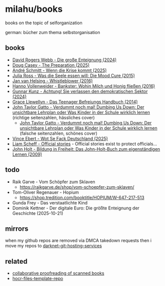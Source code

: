 # milahu/books

books on the topic of selforganization

german: bücher zum thema selbstorganisation



## books

- [David Rogers Webb - Die große Enteignung (2024)](https://github.com/milahu/enteignung)
- [Doug Casey - The Preparation (2025)](https://github.com/milahu/the-preparation-by-doug-casey-2025)
- [André Schmitt - Wenn die Krise kommt (2025)](https://github.com/milahu/andre-schmitt-wenn-die-krise-kommt-2025)
- [Julia Ross - Was die Seele essen will: Die Mood Cure (2015)](https://github.com/milahu/julia-ross-die-mood-cure)
- [Jan van Helsing - Whistleblower (2016)](https://github.com/milahu/jan-van-helsing-whistleblower)
- [Hanno Vollenweider - Bankster: Wohin Milch und Honig fließen (2016)](https://github.com/milahu/hanno-vollenweider-bankster-2016)
- [Gunnar Kunz - Achtung! Sie verlassen den demokratischen Sektor (2024)](https://github.com/milahu/gunnar-kunz-sie-verlassen-den-demokratischen-sektor-2024)
- [Grace Llewellyn - Das Teenager Befreiungs Handbuch (2014)](https://github.com/milahu/teenager-befreiungs-handbuch-von-grace-llewellyn-2014)
- [John Taylor Gatto - Verdummt noch mal! Dumbing Us Down: Der unsichtbare Lehrplan oder Was Kinder in der Schule wirklich lernen](https://annas-archive.org/md5/8dd4b2c7e6198aabb600847fcbef3aac) (richtige seitenzahlen, hässliches cover)
  - [John Taylor Gatto - Verdummt noch mal! Dumbing Us Down: Der unsichtbare Lehrplan oder Was Kinder in der Schule wirklich lernen](https://annas-archive.org/md5/2c0a18ca93b935c3af59105196311214) (falsche seitenzahlen, schönes cover)
- [Vince Ebert - Wot Se Fack Deutschland (2025)](https://github.com/milahu/wot-se-fack-von-vince-ebert-2025)
- [Liam Scheff - Official stories](https://github.com/milahu/officialstories) - Official stories exist to protect officials...
- [John Holt - Bildung in Freiheit: Das John-Holt-Buch zum eigenständigen Lernen (2009)](https://github.com/milahu/bildung-in-freiheit-von-john-holt-2009)



## todo

- Raik Garve - Vom Schöpfer zum Sklaven
  - https://raikgarve.de/shop/vom-schoepfer-zum-sklaven/
- Tom-Oliver Regenauer - Hopium
  - https://shop.tredition.com/booktitle/HOPIUM/W-647-217-513
- Gunda Frey - Das verstaatlichte Kind
- Dominik Kettner - Der digitale Euro: Die größte Enteignung der Geschichte (2025-10-21)



## mirrors

when my github repos are removed via DMCA takedown requests
then i move my repos to [darknet-git-hosting-services](https://github.com/milahu/darknet-git-hosting-services)



## related

- [collaborative proofreading of scanned books](https://www.reddit.com/r/Annas_Archive/comments/1n36rw2/collaborative_proofreading_of_scanned_books/)
- [hocr-files-template-repo](https://github.com/milahu/hocr-files-template-repo)
